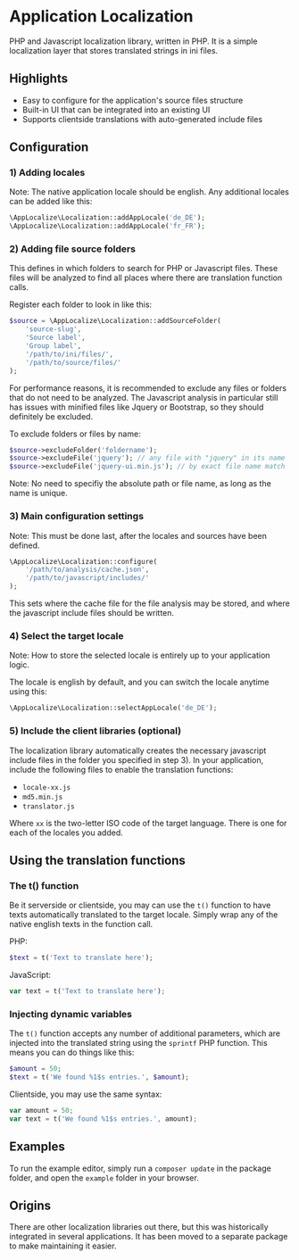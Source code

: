 # Application Localization

PHP and Javascript localization library, written in PHP. It is a simple localization layer that stores translated strings in ini files.

## Highlights

* Easy to configure for the application's source files structure
* Built-in UI that can be integrated into an existing UI
* Supports clientside translations with auto-generated include files

## Configuration

### 1) Adding locales

Note: The native application locale should be english. Any additional locales can be added like this:

```php
\AppLocalize\Localization::addAppLocale('de_DE');
\AppLocalize\Localization::addAppLocale('fr_FR');
````
### 2) Adding file source folders

This defines in which folders to search for PHP or Javascript files. These files will be analyzed to find all places where there are translation function calls. 

Register each folder to look in like this: 

```php
$source = \AppLocalize\Localization::addSourceFolder(
    'source-slug', 
    'Source label', 
    'Group label', 
    '/path/to/ini/files/', 
    '/path/to/source/files/'
);
```

For performance reasons, it is recommended to exclude any files or folders that do not need to be analyzed. The Javascript analysis in particular still has issues with minified files like Jquery or Bootstrap, so they should definitely be excluded.

To exclude folders or files by name:

```php
$source->excludeFolder('foldername');
$source->excludeFile('jquery'); // any file with "jquery" in its name
$source->excludeFile('jquery-ui.min.js'); // by exact file name match
```

Note: No need to specifiy the absolute path or file name, as long as the name is unique.

### 3) Main configuration settings

Note: This must be done last, after the locales and sources have been defined.

```php
\AppLocalize\Localization::configure(
    '/path/to/analysis/cache.json', 
    '/path/to/javascript/includes/'
);
```
This sets where the cache file for the file analysis may be stored, and where the javascript include files should be written.

### 4) Select the target locale

Note: How to store the selected locale is entirely up to your application logic.

The locale is english by default, and you can switch the locale anytime using this:

```php
\AppLocalize\Localization::selectAppLocale('de_DE');
```

### 5) Include the client libraries (optional)

The localization library automatically creates the necessary javascript include files in the folder you specified in step 3). In your application, include the following files to enable the translation functions:

* `locale-xx.js`
* `md5.min.js`
* `translator.js`

Where `xx` is the two-letter ISO code of the target language. There is one for each of the locales you added.

## Using the translation functions

### The t() function

Be it serverside or clientside, you may can use the `t()` function to have texts automatically translated to the target locale. Simply wrap any of the native english texts in the function call.

PHP:
```php
$text = t('Text to translate here');
```

JavaScript:
```javascript
var text = t('Text to translate here');
```

### Injecting dynamic variables

The `t()` function accepts any number of additional parameters, which are injected into the translated string using the `sprintf` PHP function. This means you can do things like this:

```php
$amount = 50;
$text = t('We found %1$s entries.', $amount);
```

Clientside, you may use the same syntax:

```javascript
var amount = 50;
var text = t('We found %1$s entries.', amount);
```

## Examples

To run the example editor, simply run a `composer update` in the package folder, and open the `example` folder in your browser. 

## Origins

There are other localization libraries out there, but this was historically integrated in several applications. It has been moved to a separate package to make maintaining it easier. 
